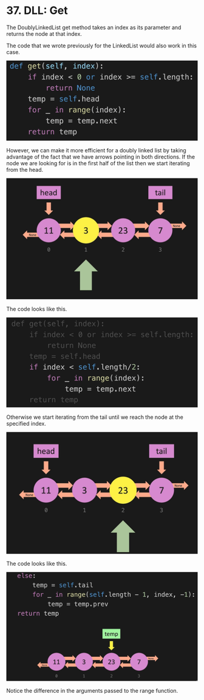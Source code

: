 # 37. DLL: Get

The DoublyLinkedList get method takes an index as its parameter and returns the node at that index. 

The code that we wrote previously for the LinkedList would also work in this case. 

![Linked List Get](./images/linked-list-get.jpg?raw=true "Linked List Get")

However, we can make it more efficient for a doubly linked list by taking advantage of the fact that we have arrows pointing in both directions. If the node we are looking for is in the first half of the list then we start iterating from the head. 

![Doubly Linked List Get First Half](./images/doubly-linked-list-get-first-half.jpg?raw=true "Doubly Linked List Get First Half")

The code looks like this.

![Doubly Linked List Get First Half Code](./images/doubly-linked-list-get-first-half-code.jpg?raw=true "Doubly Linked List Get First Half Code")

Otherwise we start iterating from the tail until we reach the node at the specified index.

![Doubly Linked List Get Second Half](./images/doubly-linked-list-get-second-half.jpg?raw=true "Doubly Linked List Get Second Half")

The code looks like this.

![Doubly Linked List Get Second Half Code](./images/doubly-linked-list-get-second-half-code.jpg?raw=true "Doubly Linked List Get Second Half Code")

Notice the difference in the arguments passed to the range function.
